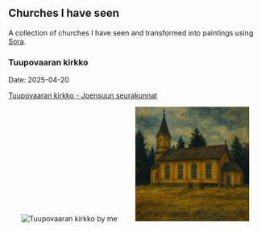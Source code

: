 ## Churches I have seen

A collection of churches I have seen and transformed into paintings using [Sora](https://sora.com/).

### Tuupovaaran kirkko

Date: 2025-04-20

[Tuupovaaran kirkko - Joensuun seurakunnat](https://www.joensuunseurakunnat.fi/kirkot-ja-tilat/kirkot/tuupovaaran-kirkko)

<p align="center">
  <img alt="Tuupovaaran kirkko by me" src="./assets/IMG_0290.png" width="45%">
&nbsp; &nbsp; &nbsp; &nbsp;
  <img alt="Tuupovaaran kirkko by Sora" src="./assets/IMG_0291.PNG" width="45%">
</p>
